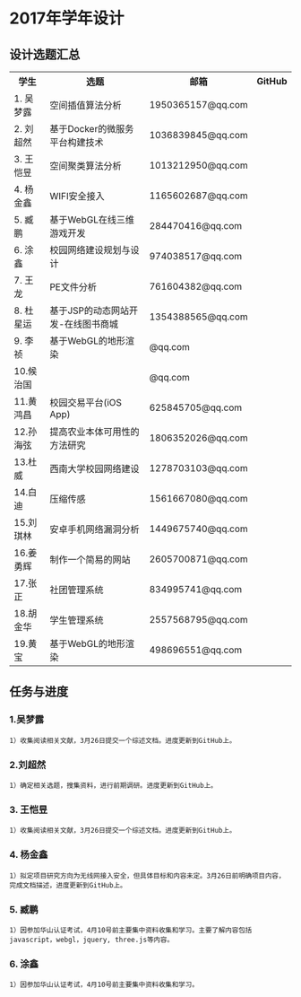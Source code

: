 # 2017年学年设计


## 设计选题汇总

<table class="table table-bordered table-striped table-condensed">
    <tr><th>学生</th><th>选题</th><th>邮箱</th><th>GitHub</th></tr>
	<tr><td>1. 吴梦露</td><td>空间插值算法分析</td><td>1950365157@qq.com</td><td></td></tr>
	<tr><td>2. 刘超然</td><td>基于Docker的微服务平台构建技术</td><td>1036839845@qq.com</td><td></td></tr>
	<tr><td>3. 王恺昱</td><td>空间聚类算法分析</td><td>1013212950@qq.com</td><td></td></tr>
	<tr><td>4. 杨金鑫</td><td>WIFI安全接入</td><td>1165602687@qq.com</td><td></td></tr>
	<tr><td>5. 臧鹏  </td><td>基于WebGL在线三维游戏开发</td><td>284470416@qq.com</td><td></td></tr>
	<tr><td>6. 涂鑫  </td><td>校园网络建设规划与设计</td><td>974038517@qq.com</td><td></td></tr>
	<tr><td>7. 王龙  </td><td>PE文件分析</td><td>761604382@qq.com</td><td></td></tr>
	<tr><td>8. 杜星运</td><td>基于JSP的动态网站开发-在线图书商城</td><td>1354388565@qq.com</td><td></td></tr>
	<tr><td>9. 李祯  </td><td>基于WebGL的地形渲染</td><td>@qq.com</td><td></td></tr>
	<tr><td>10.候治国</td><td></td><td>@qq.com</td><td></td></tr>
	<tr><td>11.黄鸿昌</td><td>校园交易平台(iOS App)</td><td>625845705@qq.com</td><td></td></tr>
	<tr><td>12.孙海弦</td><td>提高农业本体可用性的方法研究</td><td>1806352026@qq.com</td><td></td></tr>
	<tr><td>13.杜威  </td><td>西南大学校园网络建设</td><td>1278703103@qq.com</td><td></td></tr>
	<tr><td>14.白迪  </td><td>压缩传感</td><td>1561667080@qq.com</td><td></td></tr>
	<tr><td>15.刘琪林</td><td>安卓手机网络漏洞分析</td><td>1449675740@qq.com</td><td></td></tr>
	<tr><td>16.姜勇辉</td><td>制作一个简易的网站</td><td>2605700871@qq.com</td><td></td></tr>
	<tr><td>17.张正  </td><td>社团管理系统</td><td>834995741@qq.com</td><td></td></tr>
	<tr><td>18.胡金华</td><td>学生管理系统</td><td>2557568795@qq.com</td><td></td></tr>
	<tr><td>19.黄宝  </td><td>基于WebGL的地形渲染</td><td>498696551@qq.com</td><td></td></tr>
</table>	
 


## 任务与进度

### 1.吴梦露
    1）收集阅读相关文献，3月26日提交一个综述文档。进度更新到GitHub上。

### 2.刘超然
    1）确定相关选题，搜集资料，进行前期调研。进度更新到GitHub上。

### 3. 王恺昱
    1）收集阅读相关文献，3月26日提交一个综述文档。进度更新到GitHub上。
    
### 4. 杨金鑫
    1）拟定项目研究方向为无线网接入安全，但具体目标和内容未定。3月26日前明确项目内容，完成文档描述，进度更新到GitHub上。

### 5. 臧鹏
    1）因参加华山认证考试，4月10号前主要集中资料收集和学习。主要了解内容包括javascript，webgl，jquery, three.js等内容。

### 6. 涂鑫
    1）因参加华山认证考试，4月10号前主要集中资料收集和学习。
